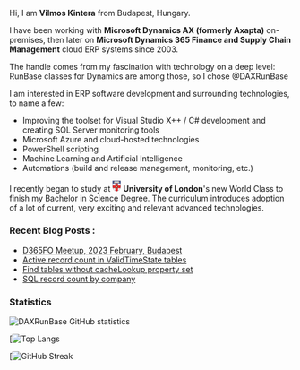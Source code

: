 Hi, I am **Vilmos Kintera** from Budapest, Hungary.

I have been working with **Microsoft Dynamics AX (formerly Axapta)** on-premises, then later on **Microsoft Dynamics 365 Finance and Supply Chain Management** cloud ERP systems since 2003.


The handle comes from my fascination with technology on a deep level: RunBase classes for Dynamics are among those, so I chose @DAXRunBase


I am interested in ERP software development and surrounding technologies, to name a few:
- Improving the toolset for Visual Studio X++ / C# development and creating SQL Server monitoring tools
- Microsoft Azure and cloud-hosted technologies
- PowerShell scripting
- Machine Learning and Artificial Intelligence
- Automations (build and release management, monitoring, etc.)


I recently began to study at <img src="./University_of_London_coat_of_arms.svg" width=15px> **University of London**'s new World Class to finish my Bachelor in Science Degree. The curriculum introduces adoption of a lot of current, very exciting and relevant advanced technologies.

### Recent Blog Posts :

<!-- BLOG-POST-LIST:START -->
- [D365FO Meetup, 2023 February, Budapest](https://www.daxrunbase.com/2023/02/13/d365fo-meetup-2023-february-budapest/)
- [Active record count in ValidTimeState tables](https://www.daxrunbase.com/2022/03/31/active-record-count-in-validtimestate-tables/)
- [Find tables without cacheLookup property set](https://www.daxrunbase.com/2022/03/31/find-tables-without-cachelookup-property-set/)
- [SQL record count by company](https://www.daxrunbase.com/2022/03/31/sql-record-count-by-company/)
<!-- BLOG-POST-LIST:END -->

### Statistics

![DAXRunBase GitHub statistics](https://github-readme-stats.vercel.app/api?username=DAXRunBase&show_icons=true&theme=merko)

[![Top Langs](https://github-readme-stats.vercel.app/api/top-langs/?username=DAXRunBase&layout=compact&theme=merko)

[![GitHub Streak](http://github-readme-streak-stats.herokuapp.com?user=DAXRunBase&theme=merko&background=000000&mode=weekly)
